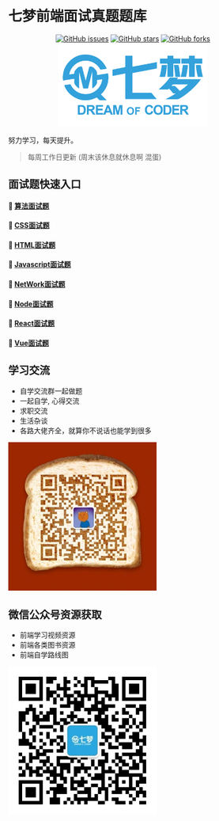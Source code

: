 # 七梦前端面试真题题库
<div align="center">
    <a href="https://github.com/DrebeTeam/QM-FE-Interview/issues"><img alt="GitHub issues" src="https://img.shields.io/github/issues/DrebeTeam/QM-FE-Interview?color=%2328a5e1&label=question"></a>
    <a href="https://github.com/DrebeTeam/QM-FE-Interview/stargazers"><img alt="GitHub stars" src="https://img.shields.io/github/stars/DrebeTeam/QM-FE-Interview?color=%2328a5e1"></a>
    <a href="https://github.com/DrebeTeam/QM-FE-Interview/network"><img alt="GitHub forks" src="https://img.shields.io/github/forks/DrebeTeam/QM-FE-Interview?color=%2328a5e1"></a>
</div>

<div align="center">
    <img
    alt="QM LOGO" 
    src="https://github.com/QMcoder/QM-IMG/blob/main/QM-DREBE/QM-github.png" width="300px">
</div>

努力学习，每天提升。
> 每周工作日更新 (周末该休息就休息啊 混蛋)
## 面试题快速入口

#### :wolf: [算法面试题](https://github.com/QMcoder/QM-FE-Interview/tree/main/Algorithm)
#### :rabbit2: [CSS面试题](https://github.com/QMcoder/QM-FE-Interview/tree/main/CSS)
#### :mouse2: [HTML面试题](https://github.com/QMcoder/QM-FE-Interview/tree/main/HTML)
#### :poodle: [Javascript面试题](https://github.com/QMcoder/QM-FE-Interview/tree/main/Javascript)
#### :whale2: [NetWork面试题](https://github.com/QMcoder/QM-FE-Interview/tree/main/NetWork)
#### :sheep: [Node面试题](https://github.com/QMcoder/QM-FE-Interview/tree/main/Node)
#### :hatched_chick: [React面试题](https://github.com/QMcoder/QM-FE-Interview/tree/main/React)
#### :panda_face: [Vue面试题](https://github.com/QMcoder/QM-FE-Interview/tree/main/Vue)

## 学习交流
- 自学交流群一起做题
- 一起自学, 心得交流
- 求职交流
- 生活杂谈
- 各路大佬齐全，就算你不说话也能学到很多

<div align="left">
    <img
    alt="QM LOGO" 
    src="https://github.com/QMcoder/QM-IMG/blob/main/QM-DREBE/wxCode.jpg" width="300px">
</div>

## 微信公众号资源获取
- 前端学习视频资源
- 前端各类图书资源
- 前端自学路线图

<div align="left">
    <img
    alt="QM LOGO" 
    src="https://github.com/QMcoder/QM-IMG/blob/main/QM-DREBE/qm-wx.jpg" width="300px">
</div>

